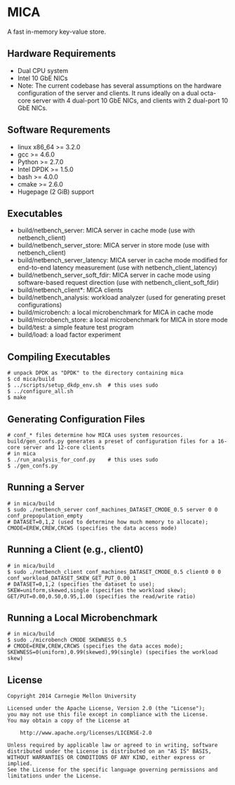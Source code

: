 MICA
====

A fast in-memory key-value store.


Hardware Requirements
---------------------

 * Dual CPU system
 * Intel 10 GbE NICs
 * Note: The current codebase has several assumptions on the hardware configuration of the server and clients.
         It runs ideally on a dual octa-core server with 4 dual-port 10 GbE NICs, and clients with 2 dual-port 10 GbE NICs.


Software Requrements
--------------------

 * linux x86_64 >= 3.2.0
 * gcc >= 4.6.0
 * Python >= 2.7.0
 * Intel DPDK >= 1.5.0
 * bash >= 4.0.0
 * cmake >= 2.6.0
 * Hugepage (2 GiB) support


Executables
-----------

 * build/netbench_server: MICA server in cache mode (use with netbench_client)
 * build/netbench_server_store: MICA server in store mode (use with netbench_client)
 * build/netbench_server_latency: MICA server in cache mode modified for end-to-end latency measurement (use with netbench_client_latency)
 * build/netbench_server_soft_fdir: MICA server in cache mode using software-based request direction (use with netbench_client_soft_fdir)
 * build/netbench_client*: MICA clients
 * build/netbench_analysis: workload analyzer (used for generating preset configurations)
 * build/microbench: a local microbenchmark for MICA in cache mode
 * build/microbench_store: a local microbenchmark for MICA in store mode
 * build/test: a simple feature test program
 * build/load: a load factor experiment


Compiling Executables
---------------------

	# unpack DPDK as "DPDK" to the directory containing mica
	$ cd mica/build
	$ ../scripts/setup_dkdp_env.sh	# this uses sudo
	$ ../configure_all.sh
	$ make


Generating Configuration Files
------------------------------

	# conf_* files determine how MICA uses system resources. build/gen_confs.py generates a preset of configuration files for a 16-core server and 12-core clients
	# in mica
	$ ./run_analysis_for_conf.py	# this uses sudo
	$ ./gen_confs.py


Running a Server
----------------

	# in mica/build
	$ sudo ./netbench_server conf_machines_DATASET_CMODE_0.5 server 0 0 conf_prepopulation_empty
	# DATASET=0,1,2 (used to determine how much memory to allocate); CMODE=EREW,CREW,CRCWS (specifies the data access mode)


Running a Client (e.g., client0)
--------------------------------

	# in mica/build
	$ sudo ./netbench_client conf_machines_DATASET_CMODE_0.5 client0 0 0 conf_workload_DATASET_SKEW_GET_PUT_0.00_1
	# DATASET=0,1,2 (specifies the dataset to use); SKEW=uniform,skewed,single (specifies the workload skew); GET/PUT=0.00,0.50,0.95,1.00 (specifies the read/write ratio)


Running a Local Microbenchmark
------------------------------

	# in mica/build
	$ sudo ./microbench CMODE SKEWNESS 0.5
	# CMODE=EREW,CREW,CRCWS (specifies the data acces mode); SKEWNESS=0(uniform),0.99(skewed),99(single) (specifies the workload skew)


License
-------

	Copyright 2014 Carnegie Mellon University

	Licensed under the Apache License, Version 2.0 (the "License");
	you may not use this file except in compliance with the License.
	You may obtain a copy of the License at

	    http://www.apache.org/licenses/LICENSE-2.0

	Unless required by applicable law or agreed to in writing, software
	distributed under the License is distributed on an "AS IS" BASIS,
	WITHOUT WARRANTIES OR CONDITIONS OF ANY KIND, either express or implied.
	See the License for the specific language governing permissions and
	limitations under the License.

